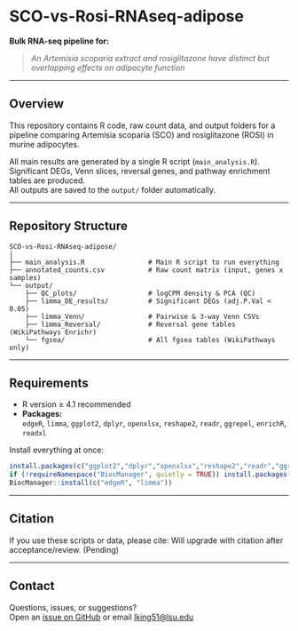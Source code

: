 # SCO-vs-Rosi-RNAseq-adipose

**Bulk RNA-seq pipeline for:**
> *An Artemisia scoparia extract and rosiglitazone have distinct but overlapping effects on adipocyte function*

---

## Overview

This repository contains R code, raw count data, and output folders for a pipeline comparing Artemisia scoparia (SCO) and rosiglitazone (ROSI) in murine adipocytes.

All main results are generated by a single R script (`main_analysis.R`).  
Significant DEGs, Venn slices, reversal genes, and pathway enrichment tables are produced.  
All outputs are saved to the `output/` folder automatically.

---

## Repository Structure

```
SCO-vs-Rosi-RNAseq-adipose/
│
├── main_analysis.R                # Main R script to run everything
├── annotated_counts.csv           # Raw count matrix (input, genes x samples)
└── output/
    ├── QC_plots/                  # logCPM density & PCA (QC)
    ├── limma_DE_results/          # Significant DEGs (adj.P.Val < 0.05)
    ├── limma_Venn/                # Pairwise & 3-way Venn CSVs
    ├── limma_Reversal/            # Reversal gene tables (WikiPathways Enrichr)
    └── fgsea/                     # All fgsea tables (WikiPathways only)
```

---

## Requirements

- R version ≥ 4.1 recommended  
- **Packages:**  
  `edgeR`, `limma`, `ggplot2`, `dplyr`, `openxlsx`, `reshape2`, `readr`, `ggrepel`, `enrichR`, `readxl`

Install everything at once:
```r
install.packages(c("ggplot2","dplyr","openxlsx","reshape2","readr","ggrepel","enrichR","readxl"))
if (!requireNamespace("BiocManager", quietly = TRUE)) install.packages("BiocManager")
BiocManager::install(c("edgeR", "limma"))
```
---


## Citation

If you use these scripts or data, please cite:  Will upgrade with citation after acceptance/review. (Pending)


---

## Contact

Questions, issues, or suggestions?  
Open an [issue on GitHub](https://github.com/LYoo-PBRC/SCO-vs-Rosi-RNAseq-adipose/issues) or email lking51@lsu.edu
